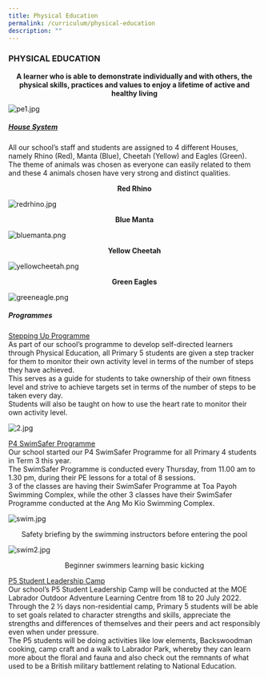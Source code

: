 ```yaml
---
title: Physical Education
permalink: /curriculum/physical-education
description: ""
---
```


### PHYSICAL EDUCATION

<p align="center"><b>A learner who is able to demonstrate individually and with others, the physical skills, practices and values to enjoy a lifetime of active and healthy living</b></p>

![pe1.jpg](/images/pe1.jpg)

##### <u>House System</u>

All our school’s staff and students are assigned to 4 different Houses, namely Rhino (Red), Manta (Blue), Cheetah (Yellow) and Eagles (Green). The theme of animals was chosen as everyone can easily related to them and these 4 animals chosen have very strong and distinct qualities.

<p align="center"><b>Red Rhino</b></p>

![redrhino.jpg](/images/redrhino.jpg)

<p align="center"><b>Blue Manta</b></p>

![bluemanta.png](/images/bluemanta.png)

<p align="center"><b>Yellow Cheetah</b></p>

![yellowcheetah.png](/images/yellowcheetah.png)

<p align="center"><b>Green Eagles</b></p>

![greeneagle.png](/images/greeneagle.png)


##### Programmes

<u>Stepping Up Programme</u> <br>
As part of our school’s programme to develop self-directed learners through Physical Education, all Primary 5 students are given a step tracker for them to monitor their own activity level in terms of the number of steps they have achieved. <br>
This serves as a guide for students to take ownership of their own fitness level and strive to achieve targets set in terms of the number of steps to be taken every day. <br>
Students will also be taught on how to use the heart rate to monitor their own activity level.

![2.jpg](/images/2%20(4).jpg)

<u>P4 SwimSafer Programme</u> <br>
Our school started our P4 SwimSafer Programme for all Primary 4 students in Term 3 this year. <br>
The SwimSafer Programme is conducted every Thursday, from 11.00 am to 1.30 pm, during their PE lessons for a total of 8 sessions. <br>
3 of the classes are having their SwimSafer Programme at Toa Payoh Swimming Complex, while the other 3 classes have their SwimSafer Programme conducted at the Ang Mo Kio Swimming Complex.

![swim.jpg](/images/swim.jpg)

<p align="center">Safety briefing by the swimming instructors before entering the pool
</p>
  
![swim2.jpg](/images/swim2.jpg)

<p align="center">Beginner swimmers learning basic kicking  </p>


<u>P5 Student Leadership Camp</u> <br>
Our school’s P5 Student Leadership Camp will be conducted at the MOE Labrador Outdoor Adventure Learning Centre from 18 to 20 July 2022. <br>
Through the 2 ½ days non-residential camp, Primary 5 students will be able to set goals related to character strengths and skills, appreciate the strengths and differences of themselves and their peers and act responsibly even when under pressure. <br>
The P5 students will be doing activities like low elements, Backswoodman cooking, camp craft and a walk to Labrador Park, whereby they can learn more about the floral and fauna and also check out the remnants of what used to be a British military battlement relating to National Education.